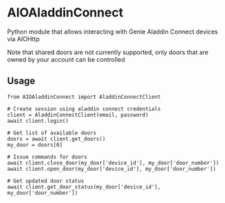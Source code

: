 # AIOAladdinConnect
Python module that allows interacting with Genie Aladdin Connect devices via AIOHttp

Note that shared doors are not currently supported, only doors that are owned by your account can be controlled

## Usage
```
from AIOAladdinConnect import AladdinConnectClient

# Create session using aladdin connect credentials
client = AladdinConnectClient(email, password)
await client.login()

# Get list of available doors
doors = await client.get_doors()
my_door = doors[0]

# Issue commands for doors
await client.close_door(my_door['device_id'], my_door['door_number'])
await client.open_door(my_door['device_id'], my_door['door_number'])

# Get updated door status
await client.get_door_status(my_door['device_id'], my_door['door_number'])
```
